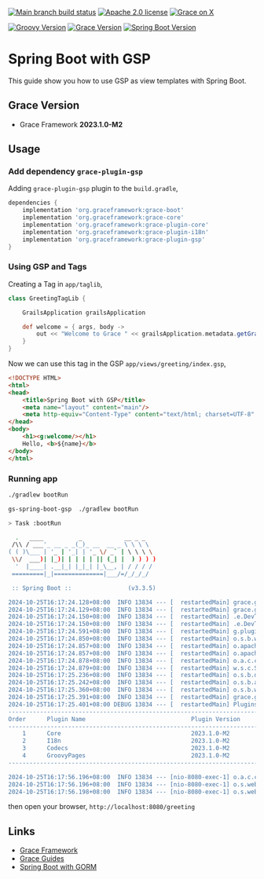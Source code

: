 [![Main branch build status](https://github.com/grace-guides/gs-spring-boot-gsp/workflows/Grace%20CI/badge.svg?style=flat)](https://github.com/grace-guides/gs-spring-boot-gsp/actions?query=workflow%3A%Grace+CI%22)
[![Apache 2.0 license](https://img.shields.io/badge/License-APACHE%202.0-green.svg?logo=APACHE&style=flat)](https://opensource.org/licenses/Apache-2.0)
[![Grace on X](https://img.shields.io/twitter/follow/graceframework?style=social)](https://twitter.com/graceframework)

[![Groovy Version](https://img.shields.io/badge/Groovy-4.0.23-blue?style=flat&color=4298b8)](https://groovy-lang.org/releasenotes/groovy-4.0.html)
[![Grace Version](https://img.shields.io/badge/Grace-2023.1.0-blue?style=flat&color=f49b06)](https://github.com/graceframework/grace-framework/releases/tag/v2023.1.0-M2)
[![Spring Boot Version](https://img.shields.io/badge/Spring_Boot-3.3.5-blue?style=flat&color=6db33f)](https://github.com/spring-projects/spring-boot/releases)


# Spring Boot with GSP

This guide show you how to use GSP as view templates with Spring Boot.

## Grace Version

- Grace Framework **2023.1.0-M2**

## Usage

### Add dependency `grace-plugin-gsp`

Adding `grace-plugin-gsp` plugin to the `build.gradle`,

```gradle
dependencies {
	implementation 'org.graceframework:grace-boot'
	implementation 'org.graceframework:grace-core'
	implementation 'org.graceframework:grace-plugin-core'
	implementation 'org.graceframework:grace-plugin-i18n'
	implementation 'org.graceframework:grace-plugin-gsp'
}
```

### Using GSP and Tags

Creating a Tag in `app/taglib`,

```groovy
class GreetingTagLib {

    GrailsApplication grailsApplication

    def welcome = { args, body ->
        out << "Welcome to Grace " << grailsApplication.metadata.getGrailsVersion()
    }
}
```

Now we can use this tag in the GSP `app/views/greeting/index.gsp`,

```html
<!DOCTYPE HTML>
<html>
<head>
    <title>Spring Boot with GSP</title>
    <meta name="layout" content="main"/>
    <meta http-equiv="Content-Type" content="text/html; charset=UTF-8" />
</head>
<body>
    <h1><g:welcome/></h1>
    Hello, <b>${name}</b>
</body>
</html>
```

### Running app

```bash
./gradlew bootRun
```

```bash
gs-spring-boot-gsp  ./gradlew bootRun

> Task :bootRun

  .   ____          _            __ _ _
 /\\ / ___'_ __ _ _(_)_ __  __ _ \ \ \ \
( ( )\___ | '_ | '_| | '_ \/ _` | \ \ \ \
 \\/  ___)| |_)| | | | | || (_| |  ) ) ) )
  '  |____| .__|_| |_|_| |_\__, | / / / /
 =========|_|==============|___/=/_/_/_/

 :: Spring Boot ::                (v3.3.5)

2024-10-25T16:17:24.128+08:00  INFO 13834 --- [  restartedMain] grace.guides.GraceBootApplication        : Starting GraceBootApplication using Java 17.0.12 with PID 13834 (/Users/rain/Development/github/grace/grace-guides/gs-spring-boot-gsp/build/classes/groovy/main started by rain in /Users/rain/Development/github/grace/grace-guides/gs-spring-boot-gsp)
2024-10-25T16:17:24.129+08:00  INFO 13834 --- [  restartedMain] grace.guides.GraceBootApplication        : No active profile set, falling back to 1 default profile: "default"
2024-10-25T16:17:24.150+08:00  INFO 13834 --- [  restartedMain] .e.DevToolsPropertyDefaultsPostProcessor : Devtools property defaults active! Set 'spring.devtools.add-properties' to 'false' to disable
2024-10-25T16:17:24.150+08:00  INFO 13834 --- [  restartedMain] .e.DevToolsPropertyDefaultsPostProcessor : For additional web related logging consider setting the 'logging.level.web' property to 'DEBUG'
2024-10-25T16:17:24.591+08:00  INFO 13834 --- [  restartedMain] g.plugins.DefaultGrailsPluginManager     : Total 4 plugins loaded successfully, take in 48 ms
2024-10-25T16:17:24.850+08:00  INFO 13834 --- [  restartedMain] o.s.b.w.embedded.tomcat.TomcatWebServer  : Tomcat initialized with port 8080 (http)
2024-10-25T16:17:24.857+08:00  INFO 13834 --- [  restartedMain] o.apache.catalina.core.StandardService   : Starting service [Tomcat]
2024-10-25T16:17:24.857+08:00  INFO 13834 --- [  restartedMain] o.apache.catalina.core.StandardEngine    : Starting Servlet engine: [Apache Tomcat/10.1.30]
2024-10-25T16:17:24.878+08:00  INFO 13834 --- [  restartedMain] o.a.c.c.C.[Tomcat].[localhost].[/]       : Initializing Spring embedded WebApplicationContext
2024-10-25T16:17:24.879+08:00  INFO 13834 --- [  restartedMain] w.s.c.ServletWebServerApplicationContext : Root WebApplicationContext: initialization completed in 728 ms
2024-10-25T16:17:25.236+08:00  INFO 13834 --- [  restartedMain] o.s.b.d.a.OptionalLiveReloadServer       : LiveReload server is running on port 35729
2024-10-25T16:17:25.242+08:00  INFO 13834 --- [  restartedMain] o.s.b.a.e.web.EndpointLinksResolver      : Exposing 15 endpoints beneath base path '/actuator'
2024-10-25T16:17:25.360+08:00  INFO 13834 --- [  restartedMain] o.s.b.w.embedded.tomcat.TomcatWebServer  : Tomcat started on port 8080 (http) with context path '/'
2024-10-25T16:17:25.391+08:00  INFO 13834 --- [  restartedMain] grace.guides.GraceBootApplication        : Started GraceBootApplication in 1.401 seconds (process running for 1.755)
2024-10-25T16:17:25.401+08:00 DEBUG 13834 --- [  restartedMain] PluginsInfoApplicationContextInitializer :
----------------------------------------------------------------------------------------------
Order      Plugin Name                              Plugin Version                     Enabled
----------------------------------------------------------------------------------------------
    1      Core                                     2023.1.0-M2                              Y
    2      I18n                                     2023.1.0-M2                              Y
    3      Codecs                                   2023.1.0-M2                              Y
    4      GroovyPages                              2023.1.0-M2                              Y
----------------------------------------------------------------------------------------------

2024-10-25T16:17:56.196+08:00  INFO 13834 --- [nio-8080-exec-1] o.a.c.c.C.[Tomcat].[localhost].[/]       : Initializing Spring DispatcherServlet 'dispatcherServlet'
2024-10-25T16:17:56.196+08:00  INFO 13834 --- [nio-8080-exec-1] o.s.web.servlet.DispatcherServlet        : Initializing Servlet 'dispatcherServlet'
2024-10-25T16:17:56.198+08:00  INFO 13834 --- [nio-8080-exec-1] o.s.web.servlet.DispatcherServlet        : Completed initialization in 1 ms
```

then open your browser, `http://localhost:8080/greeting`

## Links

- [Grace Framework](https://github.com/graceframework/grace-framework)
- [Grace Guides](https://github.com/grace-guides)
- [Spring Boot with GORM](https://github.com/grace-guides/gs-spring-boot-gorm)
